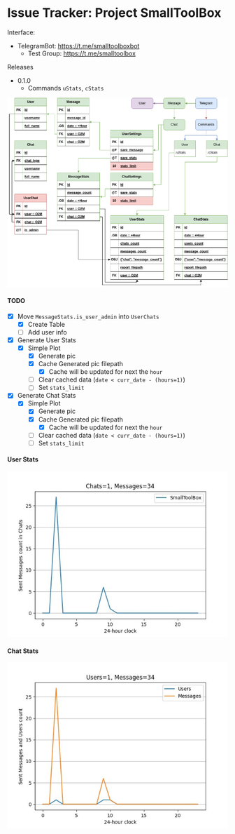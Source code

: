 # Issue Tracker: Project SmallToolBox

Interface:
  - TelegramBot: https://t.me/smalltoolboxbot
    - Test Group: https://t.me/smalltoolbox

Releases
- 0.1.0
  - Commands `uStats`, `cStats`

<div align="center">
  <img src="./static/readme/TgBot.png" />
</div>

#### TODO
- [x] Move `MessageStats.is_user_admin` into `UserChats`
  - [x] Create Table
  - [ ] Add user info
- [x] Generate User Stats
  - [x] Simple Plot
    - [x] Generate pic
    - [x] Cache Generated pic filepath
      - [x] Cache will be updated for next the `hour`
    - [ ] Clear cached data (`date < curr_date - (hours=1)`)
    - [ ] Set `stats_limit`
- [x] Generate Chat Stats
  - [x] Simple Plot
    - [x] Generate pic
    - [x] Cache Generated pic filepath
      - [x] Cache will be updated for next the `hour`
    - [ ] Clear cached data (`date < curr_date - (hours=1)`)
    - [ ] Set `stats_limit`

#### User Stats
<div align="center">
  <img src="./static/readme/UserStats.jpg" />
</div>


#### Chat Stats
<div align="center">
  <img src="./static/readme/ChatStats.jpg" />
</div>
